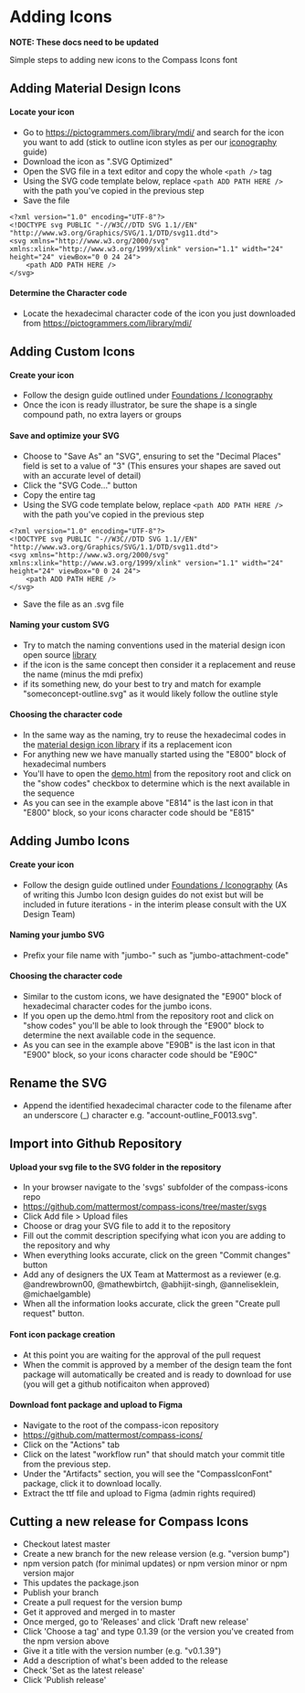 # Adding Icons

**NOTE: These docs need to be updated**

Simple steps to adding new icons to the Compass Icons font

## Adding Material Design Icons

#### Locate your icon

-   Go to https://pictogrammers.com/library/mdi/ and search for the icon you want to add (stick to outline icon styles as per our [iconography](https://zeroheight.com/29be2c109/p/19c648-iconography) guide)
-   Download the icon as ".SVG Optimized"
- Open the SVG file in a text editor and copy the whole `<path />` tag
- Using the SVG code template below, replace `<path ADD PATH HERE />` with the path you've copied in the previous step
- Save the file

```SVG
<?xml version="1.0" encoding="UTF-8"?>
<!DOCTYPE svg PUBLIC "-//W3C//DTD SVG 1.1//EN" "http://www.w3.org/Graphics/SVG/1.1/DTD/svg11.dtd">
<svg xmlns="http://www.w3.org/2000/svg" xmlns:xlink="http://www.w3.org/1999/xlink" version="1.1" width="24" height="24" viewBox="0 0 24 24"> 
    <path ADD PATH HERE />
</svg>
```

#### **Determine the Character code**

-   Locate the hexadecimal character code of the icon you just downloaded from https://pictogrammers.com/library/mdi/

## Adding Custom Icons

#### Create your icon

-   Follow the design guide outlined under [Foundations / Iconography](https://zeroheight.com/29be2c109/p/19c648-iconography)
-   Once the icon is ready illustrator, be sure the shape is a single compound path, no extra layers or groups

#### Save and optimize your SVG

-   Choose to "Save As" an "SVG", ensuring to set the "Decimal Places" field is set to a value of "3" (This ensures your shapes are saved out with an accurate level of detail)
-   Click the "SVG Code..." button
-   Copy the entire <path> tag
-   Using the SVG code template below, replace `<path ADD PATH HERE />` with the path you've copied in the previous step

```SVG
<?xml version="1.0" encoding="UTF-8"?>
<!DOCTYPE svg PUBLIC "-//W3C//DTD SVG 1.1//EN" "http://www.w3.org/Graphics/SVG/1.1/DTD/svg11.dtd">
<svg xmlns="http://www.w3.org/2000/svg" xmlns:xlink="http://www.w3.org/1999/xlink" version="1.1" width="24" height="24" viewBox="0 0 24 24"> 
    <path ADD PATH HERE />
</svg>
```

- Save the file as an .svg file

#### Naming your custom SVG

-   Try to match the naming conventions used in the material design icon open source [library](https://pictogrammers.com/library/mdi/)
-   if the icon is the same concept then consider it a replacement and reuse the name (minus the mdi prefix)
-   if its something new, do your best to try and match for example "someconcept-outline.svg" as it would likely follow the outline style

#### Choosing the character code

-   In the same way as the naming, try to reuse the hexadecimal codes in the [material design icon library](https://pictogrammers.com/library/mdi/) if its a replacement icon
-   For anything new we have manually started using the "E800" block of hexadecimal numbers
-   You'll have to open the [demo.html](https://drive.google.com/open?id=1fEKMDa3hdaAunc7g8-inVKxH50PGYymO&authuser=michael.gamble%40mattermost.com&usp=drive_fs) from the repository root and click on the "show codes" checkbox to determine which is the next available in the sequence
-   As you can see in the example above "E814" is the last icon in that "E800" block, so your icons character code should be "E815"

## Adding Jumbo Icons

#### Create your icon

-   Follow the design guide outlined under [Foundations / Iconography](https://zeroheight.com/29be2c109/p/19c648-iconography) (As of writing this Jumbo Icon design guides do not exist but will be included in future iterations - in the interim please consult with the UX Design Team)

#### Naming your jumbo SVG

-   Prefix your file name with "jumbo-" such as "jumbo-attachment-code"

#### Choosing the character code

-   Similar to the custom icons, we have designated the "E900" block of hexadecimal character codes for the jumbo icons.
-   If you open up the demo.html from the repository root and click on "show codes" you'll be able to look through the "E900" block to determine the next available code in the sequence.
-   As you can see in the example above "E90B" is the last icon in that "E900" block, so your icons character code should be "E90C"

## Rename the SVG

-   Append the identified hexadecimal character code to the filename after an underscore (_) character e.g. "account-outline_F0013.svg".

## Import into Github Repository

#### Upload your svg file to the SVG folder in the repository

-   In your browser navigate to the 'svgs' subfolder of the compass-icons repo
-   https://github.com/mattermost/compass-icons/tree/master/svgs
-   Click Add file > Upload files
-   Choose or drag your SVG file to add it to the repository
-   Fill out the commit description specifying what icon you are adding to the repository and why
-   When everything looks accurate, click on the green "Commit changes" button
-   Add any of designers the UX Team at Mattermost as a reviewer (e.g. @andrewbrown00, @mathewbirtch, @abhijit-singh, @anneliseklein, @michaelgamble)
-   When all the information looks accurate, click the green "Create pull request" button.

#### Font icon package creation

-   At this point you are waiting for the approval of the pull request
-   When the commit is approved by a member of the design team the font package will automatically be created and is ready to download for use (you will get a github notificaiton when approved)

#### Download font package and upload to Figma

-   Navigate to the root of the compass-icon repository
-   https://github.com/mattermost/compass-icons/
-   Click on the "Actions" tab
-   Click on the latest "workflow run" that should match your commit title from the previous step.
-   Under the "Artifacts" section, you will see the "CompassIconFont" package, click it to download locally.
-   Extract the ttf file and upload to Figma (admin rights required)

## Cutting a new release for Compass Icons
-   Checkout latest master
-   Create a new branch for the new release version (e.g. "version bump")
-   npm version patch (for minimal updates) or npm version minor or npm version major 
-   This updates the package.json
-   Publish your branch
-   Create a pull request for the version bump
-   Get it approved and merged in to master
-   Once merged, go to 'Releases' and click 'Draft new release'
-   Click 'Choose a tag' and type 0.1.39 (or the version you've created from the npm version above
-   Give it a title with the version number (e.g. "v0.1.39")
-   Add a description of what's been added to the release
-   Check 'Set as the latest release'
-   Click 'Publish release'